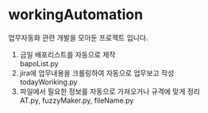 # workingAutomation
업무자동화 관련 개발을 모아둔 프로젝트 입니다.
1. 금일 배포리스트를 자동으로 제작
<br/>bapoList.py
2. jira에 업무내용을 크롤링하여 자동으로 업무보고 작성
<br/>todayWoriking.py
3. 파일에서 필요한 정보를 자동으로 가져오거나 규격에 맞게 정리
<br/>AT.py, fuzzyMaker.py, fileName.py

